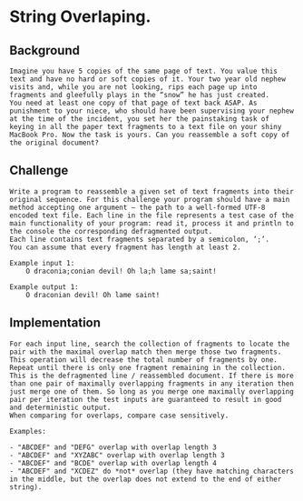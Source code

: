 # String Overlaping.

## Background

	Imagine you have 5 copies of the same page of text. You value this text and have no hard or soft copies of it. Your two year old nephew visits and, while you are not looking, rips each page up into fragments and gleefully plays in the “snow” he has just created.
	You need at least one copy of that page of text back ASAP. As punishment to your niece, who should have been supervising your nephew at the time of the incident, you set her the painstaking task of keying in all the paper text fragments to a text file on your shiny MacBook Pro. Now the task is yours. Can you reassemble a soft copy of the original document?

## Challenge

	Write a program to reassemble a given set of text fragments into their original sequence. For this challenge your program should have a main method accepting one argument – the path to a well-formed UTF-8 encoded text file. Each line in the file represents a test case of the main functionality of your program: read it, process it and println to the console the corresponding defragmented output.
	Each line contains text fragments separated by a semicolon, ‘;’. 
	You can assume that every fragment has length at least 2.

	Example input 1:
		O draconia;conian devil! Oh la;h lame sa;saint!

	Example output 1:
		O draconian devil! Oh lame saint!

## Implementation

	For each input line, search the collection of fragments to locate the pair with the maximal overlap match then merge those two fragments. 
	This operation will decrease the total number of fragments by one. Repeat until there is only one fragment remaining in the collection. 
	This is the defragmented line / reassembled document. If there is more than one pair of maximally overlapping fragments in any iteration then just merge one of them. So long as you merge one maximally overlapping pair per iteration the test inputs are guaranteed to result in good and deterministic output.
	When comparing for overlaps, compare case sensitively.

	Examples:

	- "ABCDEF" and "DEFG" overlap with overlap length 3
	- "ABCDEF" and "XYZABC" overlap with overlap length 3
	- "ABCDEF" and "BCDE" overlap with overlap length 4
	- "ABCDEF" and "XCDEZ" do *not* overlap (they have matching characters in the middle, but the overlap does not extend to the end of either string).

